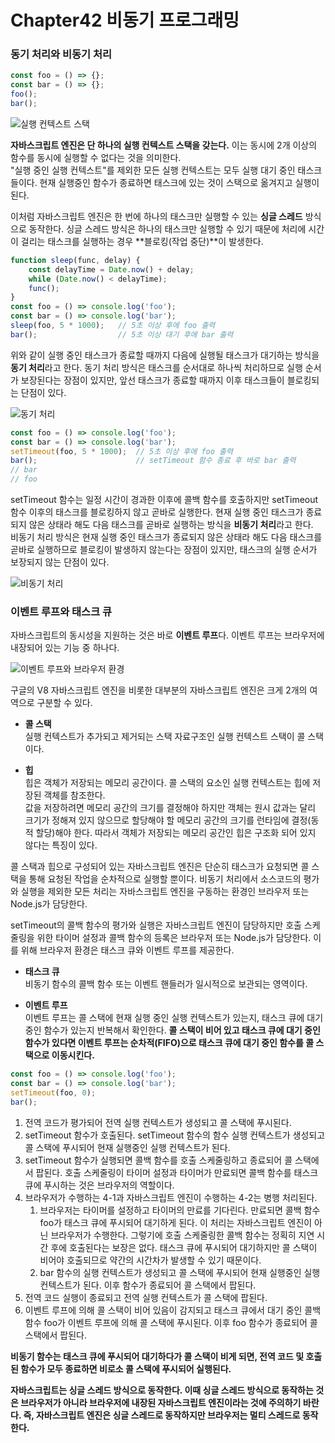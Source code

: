 # Chapter42 비동기 프로그래밍

### 동기 처리와 비동기 처리

```javascript
const foo = () => {};
const bar = () => {};
foo();
bar();
```

![실행 컨텍스트 스택](https://user-images.githubusercontent.com/67082984/221773003-fe9fe57d-a956-4a69-8284-5a661081a31f.png)

**자바스크립트 엔진은 단 하나의 실행 컨텍스트 스택을 갖는다.** 이는 동시에 2개 이상의 함수를 동시에 실행할 수 없다는 것을 의미한다.  
"실행 중인 실행 컨텍스트"를 제외한 모든 실행 컨텍스트는 모두 실행 대기 중인 태스크들이다. 현재 실행중인 함수가 종료하면 태스크에 있는 것이 스택으로 옮겨지고 실행이 된다.  

이처럼 자바스크립트 엔진은 한 번에 하나의 태스크만 실행할 수 있는 **싱글 스레드** 방식으로 동작한다. 싱글 스레드 방식은 하나의 태스크만 실행할 수 있기 때문에 처리에 시간이 걸리는 태스크를 실행하는 경우 **블로킹(작업 중단)**이 발생한다.  

```javascript
function sleep(func, delay) {
	const delayTime = Date.now() + delay;
	while (Date.now() < delayTime);
	func();
}
const foo = () => console.log('foo');
const bar = () => console.log('bar');
sleep(foo, 5 * 1000);	// 5초 이상 후에 foo 출력
bar();					// 5초 이상 대기 후에 bar 출력
```

위와 같이 실행 중인 태스크가 종료할 때까지 다음에 실행될 태스크가 대기하는 방식을 **동기 처리**라고 한다. 동기 처리 방식은 태스크를 순서대로 하나씩 처리하므로 실행 순서가 보장된다는 장점이 있지만, 앞선 태스크가 종료할 때까지 이후 태스크들이 블로킹되는 단점이 있다.

![동기 처리](https://user-images.githubusercontent.com/67082984/221773059-4d865337-8f22-4ca4-a5e8-0641c8fa422f.png)

```javascript
const foo = () => console.log('foo');
const bar = () => console.log('bar');
setTimeout(foo, 5 * 1000);	// 5초 이상 후에 foo 출력
bar();						// setTimeout 함수 종료 후 바로 bar 출력
// bar
// foo
```

setTimeout 함수는 일정 시간이 경과한 이후에 콜백 함수를 호출하지만 setTimeout 함수 이후의 태스크를 블로킹하지 않고 곧바로 실행한다. 현재 실행 중인 태스크가 종료되지 않은 상태라 해도 다음 태스크를 곧바로 실행하는 방식을 **비동기 처리**라고 한다.  
비동기 처리 방식은 현재 실행 중인 태스크가 종료되지 않은 상태라 해도 다음 태스크를 곧바로 실행하므로 블로킹이 발생하지 않는다는 장점이 있지만, 태스크의 실행 순서가 보장되지 않는 단점이 있다.

![비동기 처리](https://user-images.githubusercontent.com/67082984/221773116-23631050-3c8c-4594-8daf-6a73815955b5.png)

### 이벤트 루프와 태스크 큐
자바스크립트의 동시성을 지원하는 것은 바로 **이벤트 루프**다. 이벤트 루프는 브라우저에 내장되어 있는 기능 중 하나다.  

![이벤트 루프와 브라우저 환경](https://user-images.githubusercontent.com/67082984/221773163-35fbaa29-1a74-4254-8a32-8abac02490e1.png)

구글의 V8 자바스크립트 엔진을 비롯한 대부분의 자바스크립트 엔진은 크게 2개의 여역으로 구분할 수 있다.  

* **콜 스택**  
실행 컨텍스트가 추가되고 제거되는 스택 자료구조인 실행 컨텍스트 스택이 콜 스택이다.

* **힙**  
힙은 객체가 저장되는 메모리 공간이다. 콜 스택의 요소인 실행 컨텍스트는 힙에 저장된 객체를 참조한다.  
값을 저장하려면 메모리 공간의 크기를 결정해야 하지만 객체는 원시 값과는 달리 크기가 정해져 있지 않으므로 할당해야 할 메모리 공간의 크기를 런타임에 결정(동적 할당)해야 한다. 따라서 객체가 저장되는 메모리 공간인 힙은 구조화 되어 있지 않다는 특징이 있다.  

콜 스택과 힙으로 구성되어 있는 자바스크립트 엔진은 단순히 태스크가 요청되면 콜 스택을 통해 요청된 작업을 순차적으로 실행할 뿐이다. 비동기 처리에서 소스코드의 평가와 실행을 제외한 모든 처리는 자바스크립트 엔진을 구동하는 환경인 브라우저 또는 Node.js가 담당한다.  

setTimeout의 콜백 함수의 평가와 실행은 자바스크립트 엔진이 담당하지만 호출 스케줄링을 위한 타이머 설정과 콜백 함수의 등록은 브라우저 또는 Node.js가 담당한다. 이를 위해 브라우저 환경은 태스크 큐와 이벤트 루프를 제공한다.  

* **태스크 큐**  
비동기 함수의 콜백 함수 또는 이벤트 핸들러가 일시적으로 보관되는 영역이다.  

* **이벤트 루프**  
이벤트 루프는 콜 스택에 현재 실행 중인 실행 컨텍스트가 있는지, 태스크 큐에 대기 중인 함수가 있는지 반복해서 확인한다. **콜 스택이 비어 있고 태스크 큐에 대기 중인 함수가 있다면 이벤트 루프는 순차적(FIFO)으로 태스크 큐에 대기 중인 함수를 콜 스택으로 이동시킨다.**  

```javascript
const foo = () => console.log('foo');
const bar = () => console.log('bar');
setTimeout(foo, 0);
bar();
```

1. 전역 코드가 평가되어 전역 실행 컨텍스트가 생성되고 콜 스택에 푸시된다.  
1. setTimeout 함수가 호출된다. setTimeout 함수의 함수 실행 컨텍스트가 생성되고 콜 스택에 푸시되어 현재 실행중인 실행 컨텍스트가 된다.  
1. setTimeout 함수가 실행되면 콜백 함수를 호출 스케줄링하고 종료되어 콜 스택에서 팝된다. 호출 스케줄링이 타이머 설정과 타이머가 만료되면 콜백 함수를 태스크 큐에 푸시하는 것은 브라우저의 역할이다.  
1. 브라우저가 수행하는 4-1과 자바스크립트 엔진이 수행하는 4-2는 병행 처리된다.  
	1. 브라우저는 타이머를 설정하고 타이머의 만료를 기다린다. 만료되면 콜백 함수 foo가 태스크 큐에 푸시되어 대기하게 된다. 이 처리는 자바스크립트 엔진이 아닌 브라우저가 수행한다. 그렇기에 호출 스케줄링한 콜백 함수는 정획히 지연 시간 후에 호출된다는 보장은 없다. 태스크 큐에 푸시되어 대기하지만 콜 스택이 비어야 호출되므로 약간의 시간차가 발생할 수 있기 때문이다.   
	1. bar 함수의 실행 컨텍스트가 생성되고 콜 스택에 푸시되어 현재 실행중인 실행 컨텍스트가 된다. 이후 함수가 종료되어 콜 스택에서 팝된다.  
1. 전역 코드 실행이 종료되고 전역 실행 컨텍스트가 콜 스택에 팝된다.  
1. 이벤트 루프에 의해 콜 스택이 비어 있음이 감지되고 태스크 큐에서 대기 중인 콜백 함수 foo가 이벤트 루프에 의해 콜 스택에 푸시된다. 이후 foo 함수가 종료되어 콜 스택에서 팝된다.

**비동기 함수는 태스크 큐에 푸시되어 대기하다가 콜 스택이 비게 되면, 전역 코드 및 호출된 함수가 모두 종료하면 비로소 콜 스택에 푸시되어 실행된다.**  

**자바스크립트는 싱글 스레드 방식으로 동작한다. 이때 싱글 스레드 방식으로 동작하는 것은 브라우저가 아니라 브라우저에 내장된 자바스크립트 엔진이라는 것에 주의하기 바란다. 즉, 자바스크립트 엔진은 싱글 스레드로 동작하지만 브라우저는 멀티 스레드로 동작한다.**
